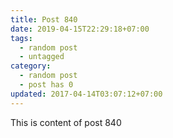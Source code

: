 ```yaml
---
title: Post 840
date: 2019-04-15T22:29:18+07:00
tags:
  - random post
  - untagged
category:
  - random post
  - post has 0
updated: 2017-04-14T03:07:12+07:00
---
```

This is content of post 840